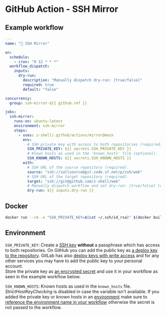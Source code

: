 # GitHub Action - SSH Mirror

## Example workflow

```yaml
---
name: "🔄 SSH Mirror"

on:
  schedule:
    - cron: "0 12 * * *"
  workflow_dispatch:
    inputs:
      dry-run:
        description: "Manually dispatch dry-run: [true/false]"
        required: true
        default: "false"

concurrency:
  group: ssh-mirror-${{ github.ref }}

jobs:
  ssh-mirror:
    runs-on: ubuntu-latest
    environment: ssh-mirror
    steps:
      - uses: z-shell/.github/actions/mirror@main
        env:
          # SSH private key with access to both repositories (required).
          SSH_PRIVATE_KEY: ${{ secrets.SSH_PRIVATE_KEY }}
          # Known hosts as used in the 'known_hosts' file (optional).
          SSH_KNOWN_HOSTS: ${{ secrets.SSH_KNOWN_HOSTS }}
        with:
          # SSH URL of the source repository (required).
          source: "ssh://sallsource@git.code.sf.net/p/zsh/web"
          # SSH URL of the target repository (required).
          target: "ssh://git@github.com/z-shell/web"
          # Manually dispatch workflow and set dry-run: [true/false] (optional).
          dry-run: ${{ inputs.dry-run }}

```

## Docker

```sh
docker run --rm -e "SSH_PRIVATE_KEY=$(cat ~/.ssh/id_rsa)" $(docker build -q .) "$SOURCE_REPO" "$DESTINATION_REPO"
```

## Environment

`SSH_PRIVATE_KEY`: Create a [SSH key](https://docs.github.com/en/github/authenticating-to-github/connecting-to-github-with-ssh/generating-a-new-ssh-key-and-adding-it-to-the-ssh-agent#generating-a-new-ssh-key) **without** a passphrase which has access to both repositories. On GitHub you can add the public key as [a deploy key to the repository](https://docs.github.com/en/developers/overview/managing-deploy-keys#deploy-keys). GitLab has also [deploy keys with write access](https://docs.gitlab.com/ee/user/project/deploy_keys/) and for any other services you may have to add the public key to your personal account.  
Store the private key as [an encrypted secret](https://docs.github.com/en/actions/reference/encrypted-secrets) and use it in your workflow as seen in the example workflow below.

`SSH_KNOWN_HOSTS`: Known hosts as used in the `known_hosts` file. _StrictHostKeyChecking_ is disabled in case the variable isn't available. If you added the private key or known hosts in an [environment](https://docs.github.com/en/actions/reference/environments) make sure to [reference the environment name in your workflow](https://docs.github.com/en/actions/reference/workflow-syntax-for-github-actions#jobsjob_idenvironment) otherwise the secret is not passed to the workflow.

